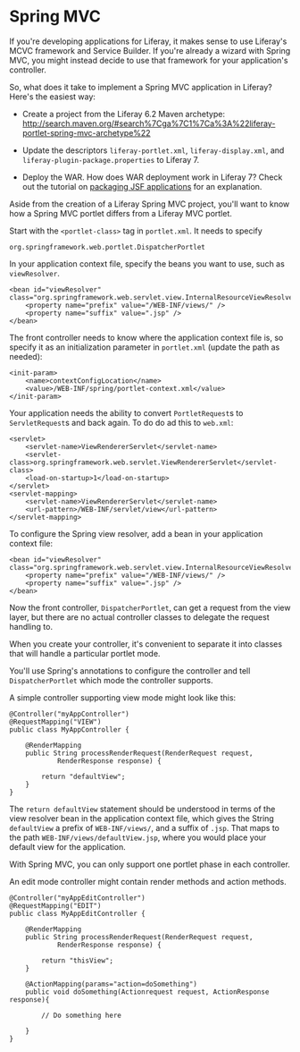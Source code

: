 # Spring MVC

If you're developing applications for Liferay, it makes sense to use Liferay's
MCVC framework and Service Builder. If you're already a wizard with Spring
MVC, you might instead decide to use that framework for your application's controller.

So, what does it take to implement a Spring MVC application in Liferay? Here's
the easiest way:

-  Create a project from the Liferay 6.2 Maven archetype:
http://search.maven.org/#search%7Cga%7C1%7Ca%3A%22liferay-portlet-spring-mvc-archetype%22

-  Update the descriptors `liferay-portlet.xml`,
   `liferay-display.xml`, and `liferay-plugin-package.properties` to Liferay 7.

-  Deploy the WAR. How does WAR deployment work in Liferay 7? Check out the
   tutorial on [packaging JSF applications](develop/tutorials/-/knowledge_base/7-0/packaging-a-jsf-application)
for an explanation.

Aside from the creation of a Liferay Spring MVC project, you'll want to know how
a Spring MVC portlet differs from a Liferay MVC portlet.

Start with the `<portlet-class>` tag in `portlet.xml`. It needs to specify 

    org.springframework.web.portlet.DispatcherPortlet

In your application context file, specify the beans you want to use, such as
`viewResolver`.

    <bean id="viewResolver" class="org.springframework.web.servlet.view.InternalResourceViewResolver">
        <property name="prefix" value="/WEB-INF/views/" />
        <property name="suffix" value=".jsp" />
    </bean>

The front controller needs to know where the application context file is, so
specify it as an initialization parameter in `portlet.xml` (update the path as
needed):

    <init-param>
        <name>contextConfigLocation</name>
        <value>/WEB-INF/spring/portlet-context.xml</value>
    </init-param>

Your application needs the ability to convert `PortletRequest`s to
`ServletRequest`s and back again. To do do ad this to `web.xml`:

    <servlet>
        <servlet-name>ViewRendererServlet</servlet-name>
        <servlet-class>org.springframework.web.servlet.ViewRendererServlet</servlet-class>
        <load-on-startup>1</load-on-startup>
    </servlet>
    <servlet-mapping>
        <servlet-name>ViewRendererServlet</servlet-name>
        <url-pattern>/WEB-INF/servlet/view</url-pattern>
    </servlet-mapping>

To configure the Spring view resolver, add a bean in your application context
file:

    <bean id="viewResolver" class="org.springframework.web.servlet.view.InternalResourceViewResolver">
        <property name="prefix" value="/WEB-INF/views/" />
        <property name="suffix" value=".jsp" />
    </bean>

Now the front controller, `DispatcherPortlet`, can get a request from the view
layer, but there are no actual controller classes to delegate the request
handling to.

When you create your controller, it's convenient to separate it into classes
that will handle a particular portlet mode.

You'll use Spring's annotations to configure the controller and tell
`DispatcherPortlet` which mode the controller supports. 

A simple controller supporting view mode might look like this:

    @Controller("myAppController")
    @RequestMapping("VIEW")
    public class MyAppController {

        @RenderMapping
        public String processRenderRequest(RenderRequest request,
                RenderResponse response) {

            return "defaultView";
        }
    }

The `return defaultView` statement should be understood in terms of the view
resolver bean in the application context file, which gives the String
`defaultView` a prefix of `WEB-INF/views/`, and a suffix of `.jsp`. That maps to
the path `WEB-INF/views/defaultView.jsp`, where you would place your default
view for the application. 

With Spring MVC, you can only support one portlet phase in each controller. 

An edit mode controller might contain render methods and action methods.

    @Controller("myAppEditController")
    @RequestMapping("EDIT")
    public class MyAppEditController {

        @RenderMapping
        public String processRenderRequest(RenderRequest request,
                RenderResponse response) {

            return "thisView";
        }

        @ActionMapping(params="action=doSomething")
        public void doSomething(Actionrequest request, ActionResponse response){
        
            // Do something here

        }
    }
